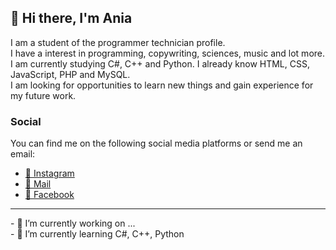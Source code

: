 ## 👋 Hi there, I'm Ania

<p>I am a student of the programmer technician profile. <br/>
I have a interest in programming, copywriting, sciences, music and lot more. I am currently studying C#, C++ and Python. I already know HTML, CSS, JavaScript, PHP and MySQL.<br/>
I am looking for opportunities to learn new things and gain experience for my future work.</p>

<h3>Social</h3>
You can find me on the following social media platforms or send me an email:

<ul>
  <li><a href="https://www.instagram.com/ania_grn4_xo/" target="_blank"> 📸 Instagram </a></li>
  <li><a href="mailto: gronekania@wp.pl" target="_blank"> 📧 Mail </a></li>
  <li><a href="https://www.facebook.com/aniagrn4/" target="_blank">📱 Facebook </a></li>
</ul>

<hr>
- 🔭 I’m currently working on ... <br>
- 🌱 I’m currently learning C#, C++, Python<br>
